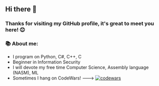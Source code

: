 ## Hi there 👋
### Thanks for visiting my GitHub profile, it's great to meet you here! 😊
### 📚 About me:
 - I program on Python, C#, C++, C
 - Beginner in Information Security
 - I will devote my free time Computer Science, Assembly language (NASM), ML
 - Sometimes I hang on CodeWars! ---> [![codewars](https://www.codewars.com/users/0xCoDSnet/badges/micro)](https://www.codewars.com/users/0xCoDSnet)



